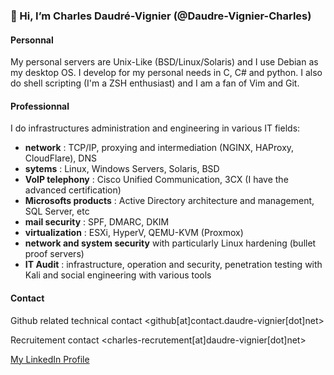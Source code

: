 ### 👋 Hi, I’m Charles Daudré-Vignier (@Daudre-Vignier-Charles)

#### Personnal
My personal servers are Unix-Like (BSD/Linux/Solaris) and I use Debian as my desktop OS.
I develop for my personal needs in C, C# and python. I also do shell scripting (I'm a ZSH enthusiast) and I am a fan of Vim and Git.

#### Professionnal
I do infrastructures administration and engineering in various IT fields:
- **network** : TCP/IP, proxying and intermediation (NGINX, HAProxy, CloudFlare), DNS
- **sytems** : Linux, Windows Servers, Solaris, BSD
- **VoIP telephony** : Cisco Unified Communication, 3CX (I have the advanced certification) 
- **Microsofts products** : Active Directory architecture and management, SQL Server, etc
- **mail security** : SPF, DMARC, DKIM
- **virtualization** : ESXi, HyperV, QEMU-KVM (Proxmox)
- **network and system security** with particularly Linux hardening (bullet proof servers)
- **IT Audit** : infrastructure, operation and security, penetration testing with Kali and social engineering with various tools

#### Contact
Github related technical contact
<github[at]contact.daudre-vignier[dot]net>

Recruitement contact
<charles-recrutement[at]daudre-vignier[dot]net>

[My LinkedIn Profile](https://www.linkedin.com/in/charles-daudr%C3%A9-vignier-6891a3189/)
